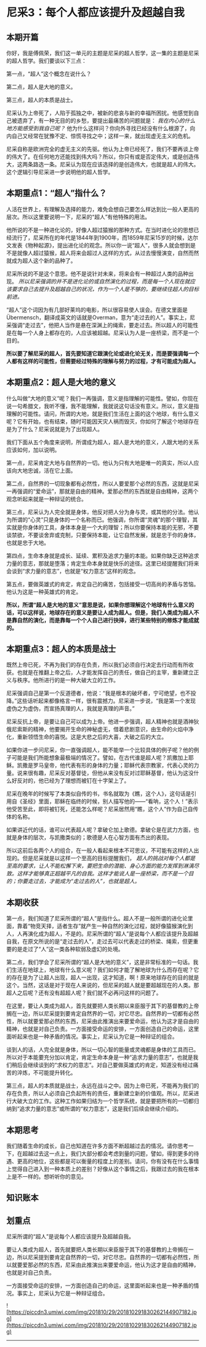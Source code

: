 # 尼采3：每个人都应该提升及超越自我

## 本期开篇

你好，我是傅佩荣，我们这一单元的主题是尼采的超人哲学，这一集的主题是尼采的超人哲学。我们要谈以下三点：

第一点，“超人”这个概念在说什么？

第二点，超人是大地的意义。

第三点，超人的本质是战士。

尼采认为上帝死了，人陷于孤独之中，被新的悲哀与新的幸福所困扰。他感觉到自己被遗弃了，有一种无目的的乡愁，要提出最痛苦的问题就是： *我在内心的什么地方能感受到我自己呢？* 他为什么这样问？你向外寻找已经没有什么根源了，向内自己又经常在犹豫不定、惊慌寻找之中；这样一来，就出现虚无主义的危机。

尼采自称是欧洲完全的虚无主义的先驱。他认为上帝已经死了，我们不要再谈上帝的伟大了。在任何地方还能找到伟大吗？所以，你只有或是否定伟大，或是创造伟大，这两条路选一条。尼采认为现在应该选择的是创造伟大，也就是超人的伟大。这个逻辑引导尼采进一步说明他的超人哲学。

## 本期重点1：“超人”指什么？

人活在世界上，有理解及选择的能力，难免会想自己要怎么样达到比一般人更高的层次。所以这里要说明一下，尼采的“超人”有他特殊的用法。

他所说的不是一种进化论的，好像人超过猿猴的那种方式。在当时进化论的思想已经流行了，尼采所在的年代是1844年到1900年，而1859年尼采15岁的时候，达尔文发表《物种起源》，提出进化论的观念。所以你一说“超人”，很多人就会想到是不是就像人超过猿猴，超人将来会超过人这样的方式，从过去慢慢演变，自然而然就成为超人这个新的品种了。

尼采所说的不是这个意思。他不是说针对未来，将来会有一种超过人类的品种出现。 *所以尼采强调的并不是进化论的或自然演化的过程，而是每一个人现在就应该要求自己去提升及超越自己的状况，作为一个人是不够的，要继续往超人的目标前进。*

“超人”这个词因为有几部好莱坞的电影，所以很容易使人误会。在德文里面是Übermensch，翻译成英文的话就是Overman，意为“走过去的人”。事实上，尼采强调“走过去”，他把人当作是悬在深渊上的绳索，要走过去。所以超人的可能性是在每一个人身上都存在的，人应该被超越。尼采认为人是一座桥梁，而不是一个目的。

 **所以要了解尼采的超人，首先要知道它跟演化论或进化论无关，而是要强调每一个人都有这样的可能性，但需要经过特殊的理解与努力的过程，才有可能成为超人。**

## 本期重点2：超人是大地的意义

什么叫做“大地的意义”呢？我们一再强调，意义是指理解的可能性。譬如，你现在说一句希腊文，我听不懂，我不能理解，我就说这句话没有意义。所以，意义是指理解的可能性。请问，所谓的大地，就是我们生活在上面的这个地球，有什么意义呢？它有开始，也有结束，随时可能因天灾人祸而毁灭，你如何了解这个地球存在是为了什么？尼采说就是为了出现超人。

我们下面从五个角度来说明，所谓成为超人，超人是大地的意义，人跟大地的关系应该如何，加以说明。

第一点，尼采肯定大地与自然界的一切。他认为只有大地是唯一的真实，所以人应该向大地忠诚，活在它上面。

第二点，自然界的一切现象都有必然性，所以人要爱那个必然的东西，这就是尼采一再强调的“爱命运”，那就是自由的精神。爱那必然的东西就是自由精神，这两个观念听起来就是一种辩证的统合。

第三点，尼采认为人完全就是身体，他反对把人分为身与灵，或其他的分法。他认为所谓的“心灵”只是身体的一个名称而已。他强调，你所谓“灵魂”的那个理智，其实就是你身体的工具，身体本身是一个大的理智；所以你要保持本能的无邪，不要谈禁欲，不要谈舍弃或克制，只要保持本能，让它自然发展，就是忠于你的身体，也就是忠于大地。

第四点，生命本身就是成长、延续、累积及追求力量的本能。如果你缺乏这种追求力量的意志，那就是堕落；肯定生命本身就是快乐的途径。这里已经提醒我们将来会谈到“求力量的意志”，也就是“权力意志”这样的观念。

第五点，要做英雄式的肯定，肯定自己的痛苦，包括接受一切高尚的矛盾与苦恼。他认为这是一种英雄式的肯定。

 **所以，所谓“超人是大地的意义”意思是说，如果你想理解这个地球有什么意义的话，可以这样说，地球存在的意义是要让人成为超人。但是，我们人类成为超人不是靠自然的演化，而是靠每一个个人自己进行抉择，进行某些特别的修炼才能成就的。**

## 本期重点3：超人的本质是战士

既然上帝已死，不再为我们的存在负责，所以我们必须自行决定去行动而有所收获。也就是在推翻上帝之后，人才能发挥自己的责任，做自己的主宰，重新建立正义与秩序。他所进行的是一种大破大立的工作。

尼采强调自己是第一个反道德者，他说：“我是根本的破坏者，宁可绝望，也不投降。”这些话听起来都像格言一样，很有震撼力。尼采进一步说，“我是第一个发现虚伪之为虚伪，而宣扬真理的人，我就是真理的声音。”

尼采反抗上帝，是要让自己可以成为上帝。他进一步强调，超人精神也就是酒神狄俄尼索斯的精神，他要揭开生命的神秘虚无，借着悲剧意识，由生命的火焰中净化，重新领悟生命的喜悦。这是大悲之后的大喜，大破之后的大立。

如果你进一步问尼采，你一直强调超人，能不能举一个比较具体的例子呢？他的例子可能是我们所能想象最极端的情况了。譬如，在古代谁是超人呢？凯撒加上耶稣。凯撒是罗马皇帝，他代表有形的身体的力量；耶稣代表宗教家，代表心灵的力量。说来很有趣，尼采反对基督徒，但他从来没有反对过耶稣基督，他认为这没什么好反对的，他已经为了理想而被钉在十字架上了。

尼采在晚年的时候写了本类似自传的书，书名就取为《瞧，这个人》，这句话是引用自《圣经》里面，耶稣在临终的时候，别人描写他的——“看呐，这个人！”表示他受苦至此，即将被钉死，还能怎么样呢？尼采居然用“瞧，这个人”作为自己自传体的名称。

如果讲近代的话，谁可以代表超人呢？拿破仑加上歌德。拿破仑是在武力方面，也就是身体的层次，与凯撒类似的；歌德是人在心智方面有杰出的表现。

所以这前后各两个人的组合，在一般人看起来根本不可思议，不可能有这样的人出现的。但是尼采就是以这样一个至高的目标提醒我们， *超人的挑战对每个人都是至高的要求，让人不能松懈下来，要把生命的潜能、身心方面的能力发挥到淋漓尽致。这样才能够真正超越平凡的自我。这样才能说人是一座桥梁，而不是一个目的；你要走过去，才能成为“走过去的人”，也就是超人。*

## 本期收获

第一点，我们知道了尼采所谓的“超人”是指什么。超人不是一般所谓的进化论里面，靠着“物竞天择，适者生存”就产生一种自然的演化过程，就好像猿猴演化到人，人再演化成为超人，不是的。尼采所谓的“超人”是说每个人都应该提升及超越自我，在原文所说的是“走过去的人”，走过去可以代表走过的桥梁、绳索，但更重要的是走过了“人”这一类各种软弱及虚幻的处境。

第二点，我们学会了尼采所谓的“超人是大地的意义”，这是非常标准的一句话。我们生活在地球上，地球有什么意义呢？我们如何才能了解地球为什么而存在呢？它的存在是为了让超人出现，超人一出现，这才知道，啊！原来地球存在的目的就是这个。当然，这话是对于现在人来说的，但尼采的超人就是要超越现在的人类。那超人之后呢？还有没有超超人呢？我们就不必再问这样的问题了。

在这里，要让人类成为超人，首先就要把人类长期以来臣服于其下的基督教的上帝搁在一边，所以尼采提到要肯定自然界的一切，对它尽忠。自然界的一切都有必然性，所以就要爱那必然的东西，尼采由此推演出来要爱命运，他认为这才是自由的精神，也就是对自己负责。一方面接受命运的安排，一方面创造自己的命运，这里面听起来也是一种矛盾的情况。事实上，尼采认为它是一种辩证的组合。

谈到人的话，人完全就是身体，所以一切心智的能量或灵魂都是身体的工具而已。所以对于本能要充分加以肯定，肯定生命本身是一种“追求力量的意志”，也就是我们稍后会继续谈到的“求权力的意志”。对自己要做英雄式的肯定，知道没有经过痛苦的淬炼，不可能提升转化。

第三点，超人的本质就是战士，永远在战斗之中。因为上帝已死，不能再为我们的存在负责，所以人必须自己负起所有的责任，重新建立新的价值观。所以，尼采进行大破大立的工作。这种工作如果归结为一个哲学系统，就是要把所有的一切都归纳到“追求力量的意志”或所谓的“权力意志”，这是我们后续会继续介绍的。

## 本期思考

我们随着生命的成长，自己也知道在许多方面不断超越过去的情况。请你思考一下，在超越过去这一点上，我们大部分都会考虑到量的问题，譬如，得到更多的待遇、更高的地位，这些都是可以衡量的程度上的差别。请问，你有没有在什么事情上觉得自己进入到一种本质上的差别？好像从这个事情之后，我跟过去的我在根本上是不一样的。想听听你的意见。

## 知识账本

## 划重点

尼采所谓的“超人”是说每个人都应该提升及超越自我。

要让人类成为超人，首先就要把人类长期以来臣服于其下的基督教的上帝搁在一边，所以尼采提到要肯定自然界的一切，对它尽忠。自然界的一切都有必然性，所以就要爱那必然的东西，尼采由此推演出来要爱命运，他认为这才是自由的精神，也就是对自己负责。

一方面接受命运的安排，一方面创造自己的命运，这里面听起来也是一种矛盾的情况。事实上，尼采认为它是一种辩证组合。

![https://piccdn3.umiwi.com/img/201810/29/201810291830262144907182.jpg](https://piccdn3.umiwi.com/img/201810/29/201810291830262144907182.jpg)

---

